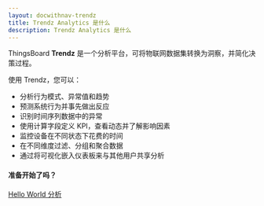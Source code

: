 ```yaml
---
layout: docwithnav-trendz
title: Trendz Analytics 是什么
description: Trendz Analytics 是什么
---
```

ThingsBoard **Trendz** 是一个分析平台，可将物联网数据集转换为洞察，并简化决策过程。

使用 Trendz，您可以：
- 分析行为模式、异常值和趋势
- 预测系统行为并事先做出反应
- 识别时间序列数据中的异常
- 使用计算字段定义 KPI，查看动态并了解影响因素
- 监控设备在不同状态下花费的时间
- 在不同维度过滤、分组和聚合数据
- 通过将可视化嵌入仪表板来与其他用户共享分析

#### 准备开始了吗？

<p><a href="/docs/trendz/getting-started/" class="button">Hello World 分析</a></p>